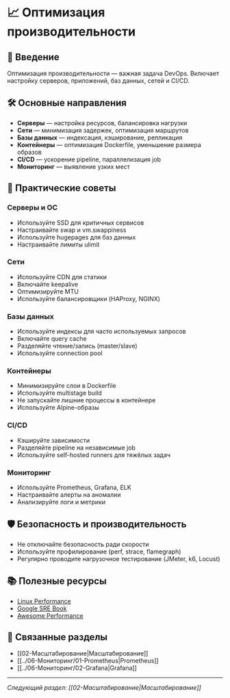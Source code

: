 # 📈 Оптимизация производительности

## 📖 Введение

Оптимизация производительности — важная задача DevOps. Включает настройку серверов, приложений, баз данных, сетей и CI/CD.

## 🛠️ Основные направления
- **Серверы** — настройка ресурсов, балансировка нагрузки
- **Сети** — минимизация задержек, оптимизация маршрутов
- **Базы данных** — индексация, кэширование, репликация
- **Контейнеры** — оптимизация Dockerfile, уменьшение размера образов
- **CI/CD** — ускорение pipeline, параллелизация job
- **Мониторинг** — выявление узких мест

## 🚀 Практические советы

### Серверы и ОС
- Используйте SSD для критичных сервисов
- Настраивайте swap и vm.swappiness
- Используйте hugepages для баз данных
- Настраивайте лимиты ulimit

### Сети
- Используйте CDN для статики
- Включайте keepalive
- Оптимизируйте MTU
- Используйте балансировщики (HAProxy, NGINX)

### Базы данных
- Используйте индексы для часто используемых запросов
- Включайте query cache
- Разделяйте чтение/запись (master/slave)
- Используйте connection pool

### Контейнеры
- Минимизируйте слои в Dockerfile
- Используйте multistage build
- Не запускайте лишние процессы в контейнере
- Используйте Alpine-образы

### CI/CD
- Кэшируйте зависимости
- Разделяйте pipeline на независимые job
- Используйте self-hosted runners для тяжёлых задач

### Мониторинг
- Используйте Prometheus, Grafana, ELK
- Настраивайте алерты на аномалии
- Анализируйте логи и метрики

## 🛡️ Безопасность и производительность
- Не отключайте безопасность ради скорости
- Используйте профилирование (perf, strace, flamegraph)
- Регулярно проводите нагрузочное тестирование (JMeter, k6, Locust)

## 📚 Полезные ресурсы
- [Linux Performance](http://www.brendangregg.com/linuxperf.html)
- [Google SRE Book](https://sre.google/sre-book/)
- [Awesome Performance](https://github.com/dastergon/awesome-performance)

## 🔗 Связанные разделы
- [[02-Масштабирование|Масштабирование]]
- [[../06-Мониторинг/01-Prometheus|Prometheus]]
- [[../06-Мониторинг/02-Grafana|Grafana]]

---

*Следующий раздел: [[02-Масштабирование|Масштабирование]]* 